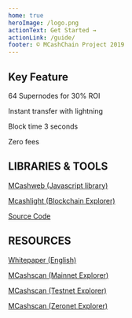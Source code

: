 ```yaml
---
home: true
heroImage: /logo.png
actionText: Get Started →
actionLink: /guide/
footer: © MCashChain Project 2019
---
```


<div class="features">
  <div class="feature">
    <h2>Key Feature</h2>
    <p>64 Supernodes for 30% ROI</p>
    <p>Instant transfer with lightning</p>
    <p>Block time 3 seconds</p>
    <p>Zero fees</p>
  </div>
  <div class="feature">
    <h2>LIBRARIES & TOOLS</h2>
    <p><a href="#">MCashweb (Javascript library)</a></p>
    <p><a href="https://chrome.google.com/webstore/detail/mcashlight/loiopaejobjggipodncmajcmdolegdan">Mcashlight (Blockchain Explorer)</a></p>
    <p><a href="https://github.com/MidasCore/java-mcashchain">Source Code</a></p>
  </div>
  <div class="feature">
    <h2>RESOURCES</h2>
    <p><a href="http://bit.ly/mcashchain-wp-graphic">Whitepaper (English)</a></p>
    <p><a href="https://mcashscan.io">MCashscan (Mainnet Explorer)</a></p>
    <p><a href="https://testnet.mcashscan.io">MCashscan (Testnet Explorer)</a></p>
    <p><a href="https://zeronet.mcashscan.io">MCashscan (Zeronet Explorer)</a></p>
  </div>

</div>




